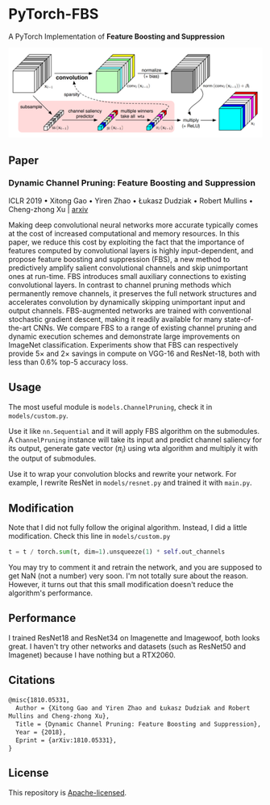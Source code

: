 # PyTorch-FBS

A PyTorch Implementation of **Feature Boosting and Suppression**

![Figure 2](images/fbs.png)

## Paper

### Dynamic Channel Pruning: Feature Boosting and Suppression

ICLR 2019 • Xitong Gao • Yiren Zhao • Łukasz Dudziak • Robert Mullins • Cheng-zhong Xu | [arxiv](https://arxiv.org/abs/1810.05331)

Making deep convolutional neural networks more accurate typically comes at the cost of increased computational and memory resources. In this paper, we reduce this cost by exploiting the fact that the importance of features computed by convolutional layers is highly input-dependent, and propose feature boosting and suppression (FBS), a new method to predictively amplify salient convolutional channels and skip unimportant ones at run-time. FBS introduces small auxiliary connections to existing convolutional layers. In contrast to channel pruning methods which permanently remove channels, it preserves the full network structures and accelerates convolution by dynamically skipping unimportant input and output channels. FBS-augmented networks are trained with conventional stochastic gradient descent, making it readily available for many state-of-the-art CNNs. We compare FBS to a range of existing channel pruning and dynamic execution schemes and demonstrate large improvements on ImageNet classification. Experiments show that FBS can respectively provide 5× and 2× savings in compute on VGG-16 and ResNet-18, both with less than 0.6% top-5 accuracy loss.

## Usage

The most useful module is `models.ChannelPruning`, check it in `models/custom.py`. 

Use it like `nn.Sequential` and it will apply FBS algorithm on the submodules.  A `ChannelPruning` instance will take its input and predict channel saliency for its output, generate gate vector ($\pi_l$) using wta algorithm and multiply it with the output of submodules.

Use it to wrap your convolution blocks and rewrite your network. For example, I rewrite ResNet in `models/resnet.py` and trained it with `main.py`.

## Modification

Note that I did not fully follow the original algorithm. Instead, I did a little modification. Check this line in `models/custom.py`

``` python
t = t / torch.sum(t, dim=1).unsqueeze(1) * self.out_channels
```

You may try to comment it and retrain the network, and you are supposed to get NaN (not a number) very soon. I'm not totally sure about the reason. However, it turns out that this small modification doesn't reduce the algorithm's performance.

## Performance

I trained ResNet18 and ResNet34 on Imagenette and Imagewoof, both looks great. I haven't try other networks and datasets (such as ResNet50 and Imagenet) because I have nothing but a RTX2060.

## Citations

```
@misc{1810.05331,
  Author = {Xitong Gao and Yiren Zhao and Łukasz Dudziak and Robert Mullins and Cheng-zhong Xu},
  Title = {Dynamic Channel Pruning: Feature Boosting and Suppression},
  Year = {2018},
  Eprint = {arXiv:1810.05331},
}
```

## License

This repository is [Apache-licensed](LICENSE).